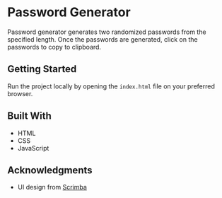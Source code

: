 # Password Generator
Password generator generates two randomized passwords from the specified length. Once the passwords are generated, click on the passwords to copy to clipboard.

## Getting Started
Run the project locally by opening the `index.html` file on your preferred browser.

## Built With
* HTML
* CSS
* JavaScript

## Acknowledgments
* UI design from [Scrimba](https://scrimba.com)